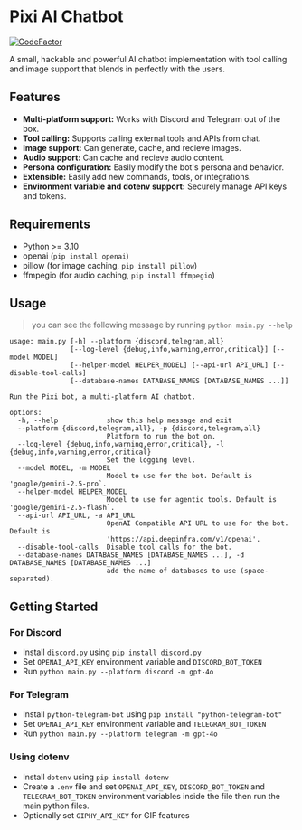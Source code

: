 # Pixi AI Chatbot

[![CodeFactor](https://www.codefactor.io/repository/github/amiralimollaei/pixi-bot/badge)](https://www.codefactor.io/repository/github/amiralimollaei/pixi-bot)

A small, hackable and powerful AI chatbot implementation with tool calling and image support that blends in perfectly with the users.

## Features

- **Multi-platform support:** Works with Discord and Telegram out of the box.
- **Tool calling:** Supports calling external tools and APIs from chat.
- **Image support:** Can generate, cache, and recieve images.
- **Audio support:** Can cache and recieve audio content.
- **Persona configuration:** Easily modify the bot's persona and behavior.
- **Extensible:** Easily add new commands, tools, or integrations.
- **Environment variable and dotenv support:** Securely manage API keys and tokens.

## Requirements

- Python >= 3.10
- openai (`pip install openai`)
- pillow (for image caching, `pip install pillow`)
- ffmpegio (for audio caching, `pip install ffmpegio`)

## Usage

> you can see the following message by running `python main.py --help`

```
usage: main.py [-h] --platform {discord,telegram,all}
               [--log-level {debug,info,warning,error,critical}] [--model MODEL]
               [--helper-model HELPER_MODEL] [--api-url API_URL] [--disable-tool-calls]
               [--database-names DATABASE_NAMES [DATABASE_NAMES ...]]

Run the Pixi bot, a multi-platform AI chatbot.

options:
  -h, --help            show this help message and exit
  --platform {discord,telegram,all}, -p {discord,telegram,all}
                        Platform to run the bot on.
  --log-level {debug,info,warning,error,critical}, -l {debug,info,warning,error,critical}
                        Set the logging level.
  --model MODEL, -m MODEL
                        Model to use for the bot. Default is 'google/gemini-2.5-pro`.
  --helper-model HELPER_MODEL
                        Model to use for agentic tools. Default is 'google/gemini-2.5-flash`.
  --api-url API_URL, -a API_URL
                        OpenAI Compatible API URL to use for the bot. Default is
                        'https://api.deepinfra.com/v1/openai'.
  --disable-tool-calls  Disable tool calls for the bot.
  --database-names DATABASE_NAMES [DATABASE_NAMES ...], -d DATABASE_NAMES [DATABASE_NAMES ...]
                        add the name of databases to use (space-separated).
```

## Getting Started

### For Discord

- Install `discord.py` using `pip install discord.py`
- Set `OPENAI_API_KEY` environment variable and `DISCORD_BOT_TOKEN`
- Run `python main.py --platform discord -m gpt-4o`

### For Telegram

- Install `python-telegram-bot` using `pip install "python-telegram-bot"`
- Set `OPENAI_API_KEY` environment variable and `TELEGRAM_BOT_TOKEN`
- Run `python main.py --platform telegram -m gpt-4o`

### Using dotenv

- Install `dotenv` using `pip install dotenv`
- Create a `.env` file and set `OPENAI_API_KEY`, `DISCORD_BOT_TOKEN` and `TELEGRAM_BOT_TOKEN` environment variables inside the file then run the main python files.
- Optionally set `GIPHY_API_KEY` for GIF features
